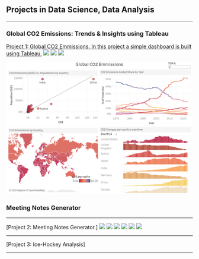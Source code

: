 ## Projects in Data Science, Data Analysis 

---

### Global CO2 Emissions: Trends & Insights using Tableau

[Project 1: Global CO2 Emmissions. In this project a simple dashboard is built using Tableau.](/sample_page.md)
[![](https://img.shields.io/badge/Python-white?logo=Python)](#)
[![](https://img.shields.io/badge/GoogleColab-white?logo=GoogleColab)](#)
[![](https://img.shields.io/badge/Tableau-white?logo=Tableau)](#)

<img src="images/CO2_dashboard.png?raw=true"/>

### Meeting Notes Generator
---
[Project 2: Meeting Notes Generator.]
[![](https://img.shields.io/badge/Python-white?logo=Python)](#)
[![](https://img.shields.io/badge/HuggingFace-white?logo=HuggingFace)](#)
[![](https://img.shields.io/badge/Openai-white?logo=Openai)](#)
[![](https://img.shields.io/badge/Streamlit-white?logo=Streamlit)](#)
[![](https://img.shields.io/badge/Pydub-white?logo=Pydub)](#)
[![](https://img.shields.io/badge/Pyannote-white?logo=Pyannote)](#)

---
[Project 3: Ice-Hockey Analysis]


---


